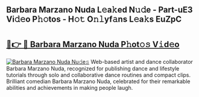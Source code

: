 ## Barbara Marzano Nuda L𝚎a𝚔ed N𝚞𝚍e - Part-uE3 Vi𝚍𝚎o P𝚑𝚘tos - H𝚘𝚝 O𝚗𝚕yf𝚊ns L𝚎a𝚔s EuZpC

# <h2><a href="http://kfesabt.oniu.top/?m=Barbara+Marzano+Nuda">🔗👉 🔴 Barbara Marzano Nuda P𝚑ot𝚘𝚜 V𝚒d𝚎o</a></h2>

[![Barbara Marzano Nuda Nu𝚍e𝚜](https://i.imgur.com/0qMVB7G.gif)](http://kfesabt.oniu.top/?m=Barbara+Marzano+Nuda)
Web-based artist and dance collaborator Barbara Marzano Nuda, recognized for publishing dance and lifestyle tutorials through solo and collaborative dance routines and compact clips. Brilliant comedian Barbara Marzano Nuda, celebrated for their remarkable abilities and achievements in making people laugh.  
